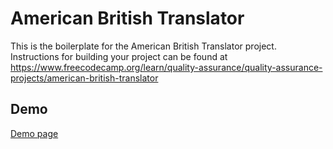 # American British Translator

This is the boilerplate for the American British Translator project. Instructions for building your project can be found at https://www.freecodecamp.org/learn/quality-assurance/quality-assurance-projects/american-british-translator
## Demo
[Demo page](https://k-ilyas-american-british-translator.glitch.me/)

